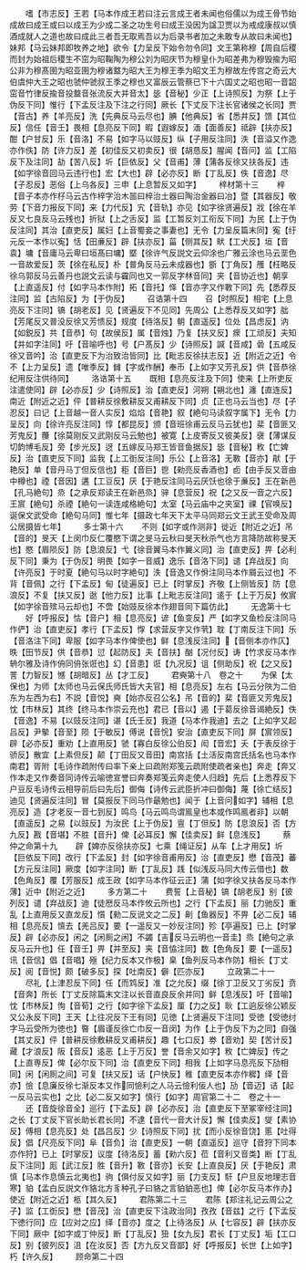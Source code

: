 <!-- { "loadSidebar": true } -->
　　嗜【市志反】王若【马本作成王若曰注云言成王者未闻也俗儒以为成王骨节始成故曰成王或曰以成王为少成二圣之功生号曰成王没因为諡卫贾以为戒成康叔以慎酒成就人之道也故曰成此三者吾无取焉吾以为后录书者加之未敢专从故曰未闻也】妹邦【马云妹邦即牧养之地】欲令【力呈反下始令勿令同】文王第称穆【周自后稷而封为始祖后稷生不窋为昭鞠陶为穆公刘为昭庆节为穆皇仆为昭差弗为穆毁揄为昭公非为穆髙圉为昭亚圉为穆诸盩为昭大王为穆王季为昭文王为穆故左传宫之奇云大伯虞仲大王之昭也虢仲虢叔王季之穆也又富辰云管蔡已下十六国丈之昭也昭一音韶窋音竹律反揄音投盩音张流反大并音太】毖【音秘】少正【上诗照反】为祭【上于伪反下同】惟行【下孟反注及下注之行同】厥长【下丈反下注长官诸侯之长同】贾【音古】养【羊亮反】洗【先典反马云尽也】腆【他典反】省【悉井反】馈【其位反】信任【音壬】畏相【息亮反下同】暇【遐嫁反】湎【面善反】祗辟【扶亦反】酣【户甘反】乐【音洛】不易【如字马以豉反】纵【子用反注同】泆【音溢又作逸亦作佚】防【许力反】差【初佳反又初卖反】很【胡恳反】腥闻【音问】监【工陷反下及注同】劼【苦八反】圻【巨依反】父【音甫】薄【蒲各反徐又扶各反】违【如字徐音回马云违行也】宏【大也】辟【必亦反】断【丁乱反】佚【音逸】尽【子忍反】恶俗【上乌各反】三申【上息暂反又如字】
　　梓材第十三
　　梓【音子本亦作杍马云古作梓字治木噐曰梓治土器曰陶治金器曰冶】暨【其器反】敬劳【下音力报反下同】来【力代反】宄【音轨】亦见【如字徐贤遍反】戕【徐在羊反又七良反马云残也】折狱【上之舌反】监【工暂反刘工衔反下同】为民【上于伪反注同】其治【直吏反】属妇【上音蜀妾之事妻也】无令【力呈反篇末同】寃【纡元反一本作以寃】恬【田亷反】辟【扶亦反】菑【侧其反】畎【工犬反】垣【音袁】墉【音庸马云卑曰垣髙曰墉】塈【徐许气反説文云仰涂也广雅云涂也马云垩色一音故爱反】茨【徐在私反】朴【普角反马云未成器也】斵【丁角反】雘【枉略反徐乌郭反马云善丹也説文云读与靃同也又一郭反字林音同】夹【音协近也】朝享【上直遥反】付【如字马本作附】拓【音托】怿【音亦字又作斁下同】先【悉荐反注同】监【古陷反】为【于伪反】
　　召诰第十四
　　召【时照反】相宅【上息亮反下注同】镐【胡老反】见【贤遍反下不见同】先周公【上悉荐反又如字】朏【芳尾反又普没反徐又芳愦反】规度【待洛反】朝【直遥反】位处【昌虑反】汭【如鋭反】共【音恭】句【故侯反】属【音烛】乃复【扶又反】瘝【工顽反】夫知【并如字注同】吁【音喻呼也】号【户髙反】少【诗照反】諴【音咸】碞【五咸反徐又音吟】治【直吏反下为治致治皆同】比【毗志反徐扶志反】近【附近之近】令不【上力呈反】遗【唯季反】雠【字或作酬】奉币【上如字又芳孔反】供【音恭徐纪用反注供待同】
　　洛诰第十五
　　既相【息亮反注及下同】使来【上所吏反注遣使同】辟【必亦反】少【诗照反】治【直吏反】河朔【朔北也】瀍【直连反】南近【附近之近】伻【普耕反徐敷耕反又甫耕反下同】贞【正也马云当也】尽【子忍反】曰记【上音越一音人实反】焰焰【音艳】叙【絶句马读叙字属下】无令【力呈反】向【徐许亮反注同】惇【都昆反】颁【音班徐甫云反马云犹也】棐【音匪又芳鬼反】蘉【徐莫刚反又武刚反马云勉也】被寛【上皮寄反又彼美反】襃【薄谋反切韵博毛反】旁【步光反】迓【五嫁反马郑王皆音鱼据反】毖【音秘】敉【亡婢反】治【直吏反下同】监我【上工衘反注同】乐公【上音洛】无斁【音亦】猒【于艳反】单【音丹马丁但反信也】秬【音巨】鬯【勑亮反香酒也】卣【由手反又音由中樽也】禋【音因】遘【工豆反】厌【于艳反注同马云厌饫也徐于亷反】王在新邑【孔马絶句】烝【之承反郑读王在新邑烝】骍【息营反】祝【之又反一音之六反】王賔【絶句】杀禋【絶句一读连咸格絶句】太室【马云庙中之夹室】祼【官唤反】诞保文武受命【絶句马同】惟七年【摄政七年天下太平马同郑云文王武王受命及周公居摄皆七年】
　　多士第十六
　　不则【如字或作测非】徙近【附近之近】吊【音的】旻天【上闵巾反仁覆愍下谓之旻马云秋曰旻天秋杀气也方言降防故称旻天也】愍【眉陨反】防【息浪反】弋【徐音翼马本作翼义同】治【直吏反】畀【必利反下同】秉为【于伪反】明畏【如字一音威】逸乐【音洛下同】谴【弃战反】向【许亮反】于时夏【絶句马以时字絶句】泆【音逸又作佾注同马本作屑云过也】不背【音佩】之行【下孟反】甸【徒遍反】已上【时掌反】齐敬【上侧皆反】防【息浪反】不复【扶又反】逖【他力反】比事【上毗志反注同】逺于【上于万反】攸賔【如字徐音殡马云却也】不啻【始豉反徐本作翅音同下篇仿此】
　　无逸第十七
　　好【呼报反】怙【音户】相【息亮反】谚【鱼变反】严【如字又鱼检反注同马作俨】治【直吏反】孝行【下孟反】惸【求营反字又作茕】耽【丁南反注下同】乐【音洛注下同】卑服【如字马本作俾使也】鲜【息浅反注同】【音侧本亦作仄】昳【田节反】供【音恭】愆【起防反】夫【音扶】酗【况付反】诪【竹求反马本作辀尔雅及诗作侜同侜张诳也】幻【音患】诳【九况反】诅【侧助反】祝【之又反】詈【力智反】憾【胡暗反】丛【才工反】
　　君奭第十八　卷之十
　　为保【太保也】为师【太师也马云保氏师氏皆大夫官】相【息亮反】左右【马云分陜为二伯东为左西为右】不説【音悦】奭【始亦反召公名】吊【音的】棐【音匪又芳鬼反】忱【市林反】其终【终马本作崇云充也】君已【音以】遏【于葛反徐音谒絶反】佚【音逸】不易【以豉反注同】谌【氏壬反】我道【马本作我迪】去之【上如字又起吕反】尹摰【音至】陨【于敏反】傅说【音恱】安治【直吏反下同】屏【賔领反】辟【必亦反】重劝【上直用反】虢【寡白反徐公伯反】闳【音宏】夭【于表反徐于骄反】散宜【上素但反】颠【丁田反又音田】南宫括【土活反南宫氏括名也马本作南君】胥附【毛诗作疏附传曰率下亲上曰疏附郑笺云疏附使疏者亲也】奔走【奔又作本走又作奏音同诗传云喻徳宣誉曰奔奏郑笺云奔走使人归趋】先后【上悉荐反下户豆反毛诗传云相导前后曰先后】御侮【诗传云武臣折冲曰御侮】蔑【徐亡结反】迪见【贤遍反注同】冒【莫报反下同马作朂勉也】闻于【上音问如字】辅相【息亮反】造【才老反一音七到反】鸣鸟【马云鸣鸟谓鳯皇也本或作鸣鳯者非】以朝【直遥反】之易【以豉反】为汝民【上于伪反】亶【丁但反】防【息浪反】否【方九反】戡【音堪】不胜【音升】俾【必耳反】懈【佳卖反】鲜【息浅反】
　　蔡仲之命第十九
　　辟【婢亦反徐扶亦反】七乘【绳证反】从车【上才用反】圻【巨依反下同】改行【下孟反】封【如字徐音甫用反】治【直吏反】懋【音茂】蕃【方元反注同】厥度【如字注同】断【丁乱反】践【似浅反马同大传云借也】数【色角反】覆【芳服反】成王政【如字马本作征云正】蒲【如字徐又扶各反马本作薄】近中【附近之近】
　　多方第二十
　　费誓【上音秘】镐【胡老反】别【彼列反】谴【弃战反】迪【徒厯反马本作攸云所也】之行【下孟反】丽【力驰反】重乱【上直用反又直龙反】懫【勑二反说文之二反】劓【鱼器反】不畀【必二反】辅相【息亮反】慎去【羌吕反】要【一遥反又一妙反注同】殄【亭遍反】已上【时掌反】辟【必亦反】闲之【闲厠之闲】不蠲【吉反马云明也一音圭】烝【絶句之承反马云升也】任【音壬】畀【并至反】夹【音恊注同】数【色角反】要【一遥反】讯【音信】倡【音唱】殛【纪力反本又作极】臬【鱼列反马本作防】相长【丁丈反】阅【音悦】颇【破多反】探【吐南反】僻【匹亦反】
　　立政第二十一
　　尽礼【上津忍反下同】任【而鸩反】准【之允反】缀【徐丁卫反又丁劣反】贲【音奔】所长【丁丈反除篇末文注以长音直良反余并同】鲜【息浅反】吁【音喻】忱【市林反】恂【音荀】之行【如字徐下孟反】厘【力之反】耿【工逈反徐公颖反又公永反下同】王天【上往况反下王有同】见徳【上贤遍反下注同】受徳【受徳纣字马云受所为徳也】暋【眉谨反徐亡巾反一音闵】为作【上于伪反下为之同】自强【其丈反】伻【普耕反徐敷耕反又甫耕反】趣【七口反】劵【音劝】契【苦计反】藏【才浪反】阪【音反】逺恶【上于万反】誉【音余又如字】敉【亡婢反】传之【上直専反】俾【必尔反下同】治【直吏反下同】相我【上如字马息亮反下劢相同】闲【闲厠之间】可复【扶又反】话【户快反】稚【直吏反本亦作穉】绎【音亦】憸【息廉反徐七渐反本又作同憸利之人马云憸利佞人也】劢【音迈】诘【起一反马云实也】之比【必二反又如字】慎行【如字】周官第二十二　卷之十一
　　还【音旋徐音全】巡行【下孟反】辟【必亦反】治【直吏反下至冢宰经注同】之长【丁丈反下官长助长君长同】不逮【音代一音大计反】懈【佳卖反】燮【素协反】傅相【息亮反】处【昌吕反】少【诗照反下同】扰【而小反徐音饶】慝【吐得反】倡【尺亮反下同】阜【音负】治【直吏反】一朝【直遥反】巡守【音狩下同本亦作狩】已上【时掌反】议度【待洛反】蓄【勑六反】莅【音利又音类】断【丁乱反下注同】厖【武江反】胜【音升】斁【音亦】长安【上直良反】厌【于艳反】肃慎【马本作息慎云北夷也】驹【俱付反又如字】丽【力支反】馯【户旦反地理志音寒】貃【孟白反説文作貉北方豸种孔子曰貉之言貃貃恶也】俾【必尔反马本作办】使近【附近之近】柩【其久反】
　　君陈第二十三
　　君陈【郑注礼记云周公之子】监【工衘反】懋【音茂】治【直吏反下注政治同】孜孜【音兹】之行【下孟反下徳行同】应【应对之应】绎【音亦】度之【上待洛反】从【七容反】辟【扶亦反下同】厥中【如字或丁仲反】断【丁乱反】狃【女九反】君长【丁丈反】垢【工口反】别【彼列反】沮【在汝反】否【方九反又音鄙】好【呼报反】长世【上如字】朽【许久反】
　　顾命第二十四
